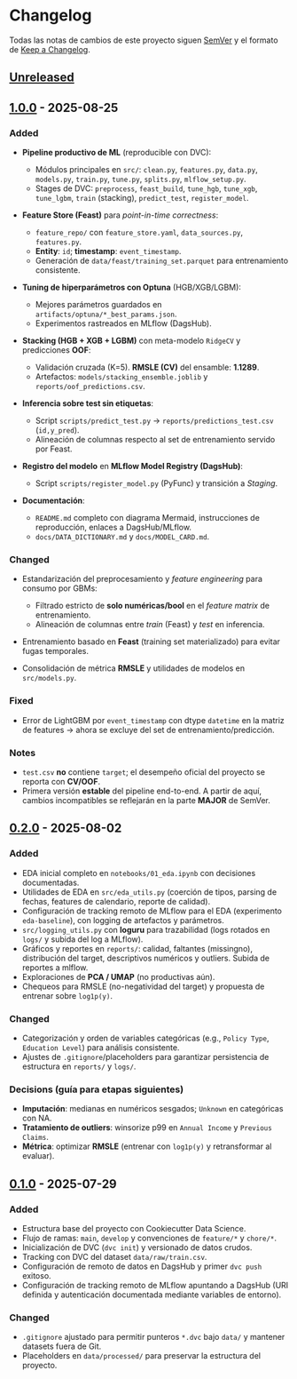 # Changelog
Todas las notas de cambios de este proyecto siguen [SemVer](https://semver.org) y el formato de [Keep a Changelog](https://keepachangelog.com/es-ES/1.0.0/).

## [Unreleased]

## [1.0.0] - 2025-08-25
### Added

* **Pipeline productivo de ML** (reproducible con DVC):

  * Módulos principales en `src/`: `clean.py`, `features.py`, `data.py`, `models.py`, `train.py`, `tune.py`, `splits.py`, `mlflow_setup.py`.
  * Stages de DVC: `preprocess`, `feast_build`, `tune_hgb`, `tune_xgb`, `tune_lgbm`, `train` (stacking), `predict_test`, `register_model`.
* **Feature Store (Feast)** para *point-in-time correctness*:

  * `feature_repo/` con `feature_store.yaml`, `data_sources.py`, `features.py`.
  * **Entity**: `id`; **timestamp**: `event_timestamp`.
  * Generación de `data/feast/training_set.parquet` para entrenamiento consistente.
* **Tuning de hiperparámetros con Optuna** (HGB/XGB/LGBM):

  * Mejores parámetros guardados en `artifacts/optuna/*_best_params.json`.
  * Experimentos rastreados en MLflow (DagsHub).
* **Stacking (HGB + XGB + LGBM)** con meta-modelo `RidgeCV` y predicciones **OOF**:

  * Validación cruzada (K=5). **RMSLE (CV)** del ensamble: **1.1289**.
  * Artefactos: `models/stacking_ensemble.joblib` y `reports/oof_predictions.csv`.
* **Inferencia sobre test sin etiquetas**:

  * Script `scripts/predict_test.py` → `reports/predictions_test.csv` (`id,y_pred`).
  * Alineación de columnas respecto al set de entrenamiento servido por Feast.
* **Registro del modelo** en **MLflow Model Registry (DagsHub)**:

  * Script `scripts/register_model.py` (PyFunc) y transición a *Staging*.
* **Documentación**:

  * `README.md` completo con diagrama Mermaid, instrucciones de reproducción, enlaces a DagsHub/MLflow.
  * `docs/DATA_DICTIONARY.md` y `docs/MODEL_CARD.md`.

### Changed

* Estandarización del preprocesamiento y *feature engineering* para consumo por GBMs:

  * Filtrado estricto de **solo numéricas/bool** en el *feature matrix* de entrenamiento.
  * Alineación de columnas entre *train* (Feast) y *test* en inferencia.
* Entrenamiento basado en **Feast** (training set materializado) para evitar fugas temporales.
* Consolidación de métrica **RMSLE** y utilidades de modelos en `src/models.py`.

### Fixed

* Error de LightGBM por `event_timestamp` con dtype `datetime` en la matriz de features → ahora se excluye del set de entrenamiento/predicción.

### Notes

* `test.csv` **no** contiene `target`; el desempeño oficial del proyecto se reporta con **CV/OOF**.
* Primera versión **estable** del pipeline end-to-end. A partir de aquí, cambios incompatibles se reflejarán en la parte **MAJOR** de SemVer.

## [0.2.0] - 2025-08-02
### Added
- EDA inicial completo en `notebooks/01_eda.ipynb` con decisiones documentadas.
- Utilidades de EDA en `src/eda_utils.py` (coerción de tipos, parsing de fechas, features de calendario, reporte de calidad).
- Configuración de tracking remoto de MLflow para el EDA (experimento `eda-baseline`), con logging de artefactos y parámetros.
- `src/logging_utils.py` con **loguru** para trazabilidad (logs rotados en `logs/` y subida del log a MLflow).
- Gráficos y reportes en `reports/`: calidad, faltantes (missingno), distribución del target, descriptivos numéricos y outliers. Subida de reportes a mlflow.
- Exploraciones de **PCA / UMAP** (no productivas aún).
- Chequeos para RMSLE (no-negatividad del target) y propuesta de entrenar sobre `log1p(y)`.

### Changed
- Categorización y orden de variables categóricas (e.g., `Policy Type`, `Education Level`) para análisis consistente.
- Ajustes de `.gitignore`/placeholders para garantizar persistencia de estructura en `reports/` y `logs/`.

### Decisions (guía para etapas siguientes)
- **Imputación**: medianas en numéricos sesgados; `Unknown` en categóricas con NA.
- **Tratamiento de outliers**: winsorize p99 en `Annual Income` y `Previous Claims`.
- **Métrica**: optimizar **RMSLE** (entrenar con `log1p(y)` y retransformar al evaluar).

## [0.1.0] - 2025-07-29
### Added
- Estructura base del proyecto con Cookiecutter Data Science.
- Flujo de ramas: `main`, `develop` y convenciones de `feature/*` y `chore/*`.
- Inicialización de DVC (`dvc init`) y versionado de datos crudos.
- Tracking con DVC del dataset `data/raw/train.csv`.
- Configuración de remoto de datos en DagsHub y primer `dvc push` exitoso.
- Configuración de tracking remoto de MLflow apuntando a DagsHub (URI definida y autenticación documentada mediante variables de entorno).

### Changed
- `.gitignore` ajustado para permitir punteros `*.dvc` bajo `data/` y mantener datasets fuera de Git.
- Placeholders en `data/processed/` para preservar la estructura del proyecto.

[Unreleased]: https://github.com/fertueros/insurance-mlops/compare/v1.0.0...HEAD
[1.0.0]: https://github.com/fertueros/insurance-mlops/compare/v0.2.0...v1.0.0
[0.2.0]: https://github.com/fertueros/insurance-mlops/compare/v0.1.0...v0.2.0
[0.1.0]: https://github.com/fertueros/insurance-mlops/tree/v0.1.0

